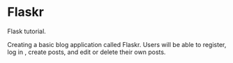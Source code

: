 # Flaskr
Flask tutorial.

Creating a basic blog application called Flaskr. Users will be able to register, log in ,
create posts, and edit or delete their own posts.

